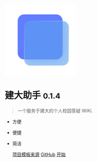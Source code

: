 <!-- _coverpage.md -->

![logo](_media\icon.svg)

# 建大助手 <small>0.1.4</small>

> 一个服务于建大的个人校园答疑 WiKi.

- 方便
- 便捷
- 简洁

  [项目模板来源](https://github.com/docsifyjs/docsify/)
  [GitHub](https://github.com/CH4019/AjzuHelp)
  [开始](#docsify)
